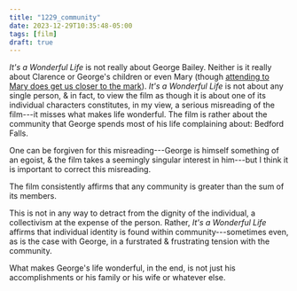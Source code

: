 ```yaml
---
title: "1229_community"
date: 2023-12-29T10:35:48-05:00
tags: [film]
draft: true
---
```


*It's a Wonderful Life* is not really about George Bailey. Neither is it really about Clarence or George's children or even Mary (though [attending to Mary does get us closer to the mark](https://www.thebulwark.com/there-is-no-mary-problem-in-its-a-wonderful-life/)). *It's a Wonderful Life* is not about any single person, & in fact, to view the film as though it is about one of its individual characters constitutes, in my view, a serious misreading of the film---it misses what makes life wonderful. The film is rather about the community that George spends most of his life complaining about: Bedford Falls.

One can be forgiven for this misreading---George is himself something of an egoist, & the film takes a seemingly singular interest in him---but I think it is important to correct this misreading. 

The film consistently affirms that any community is greater than the sum of its members. 

This is not in any way to detract from the dignity of the individual, a collectivism at the expense of the person. Rather, *It's a Wonderful Life* affirms that individual identity is found within community---sometimes even, as is the case with George, in a furstrated & frustrating tension with the community. 

What makes George's life wonderful, in the end, is not just his accomplishments or his family or his wife or whatever else. 
